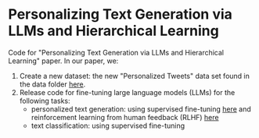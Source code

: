 # Personalizing Text Generation via LLMs and Hierarchical Learning
Code for "Personalizing Text Generation via LLMs and Hierarchical Learning" paper. In our paper, we:

1. Create a new dataset: the new "Personalized Tweets" data set found in the data folder [here]().
2. Release code for fine-tuning large language models (LLMs) for the following tasks:
   * personalized text generation: using supervised fine-tuning [here]() and reinforcement learning from human feedback (RLHF) [here]()
   * text classification: using supervised fine-tuning
